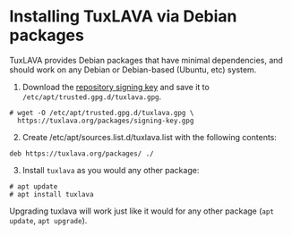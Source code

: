 # Installing TuxLAVA via Debian packages

TuxLAVA provides Debian packages that have minimal dependencies, and should
work on any Debian or Debian-based (Ubuntu, etc) system.

1) Download the [repository signing key](https://tuxlava.org/packages/signing-key.gpg)
and save it to `/etc/apt/trusted.gpg.d/tuxlava.gpg`.

```
# wget -O /etc/apt/trusted.gpg.d/tuxlava.gpg \
  https://tuxlava.org/packages/signing-key.gpg
```

2) Create /etc/apt/sources.list.d/tuxlava.list with the following contents:

```
deb https://tuxlava.org/packages/ ./
```

3) Install `tuxlava` as you would any other package:

```
# apt update
# apt install tuxlava
```

Upgrading tuxlava will work just like it would for any other package (`apt
update`, `apt upgrade`).
